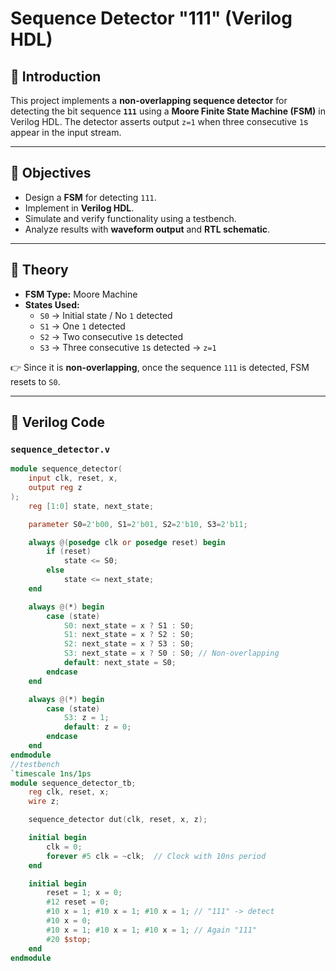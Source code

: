# Sequence Detector "111" (Verilog HDL)

## 📌 Introduction  
This project implements a **non-overlapping sequence detector** for detecting the bit sequence **`111`** using a **Moore Finite State Machine (FSM)** in Verilog HDL. The detector asserts output `z=1` when three consecutive `1`s appear in the input stream.

---

## 🎯 Objectives  
- Design a **FSM** for detecting `111`.  
- Implement in **Verilog HDL**.  
- Simulate and verify functionality using a testbench.  
- Analyze results with **waveform output** and **RTL schematic**.  

---

## 📖 Theory  
- **FSM Type:** Moore Machine  
- **States Used:**  
  - `S0` → Initial state / No `1` detected  
  - `S1` → One `1` detected  
  - `S2` → Two consecutive `1`s detected  
  - `S3` → Three consecutive `1`s detected → `z=1`  

👉 Since it is **non-overlapping**, once the sequence `111` is detected, FSM resets to `S0`.

---

## 📝 Verilog Code  

### `sequence_detector.v`
```verilog
module sequence_detector(
    input clk, reset, x,
    output reg z
);
    reg [1:0] state, next_state;

    parameter S0=2'b00, S1=2'b01, S2=2'b10, S3=2'b11;

    always @(posedge clk or posedge reset) begin
        if (reset)
            state <= S0;
        else
            state <= next_state;
    end

    always @(*) begin
        case (state)
            S0: next_state = x ? S1 : S0;
            S1: next_state = x ? S2 : S0;
            S2: next_state = x ? S3 : S0;
            S3: next_state = x ? S0 : S0; // Non-overlapping
            default: next_state = S0;
        endcase
    end

    always @(*) begin
        case (state)
            S3: z = 1;
            default: z = 0;
        endcase
    end
endmodule
//testbench
`timescale 1ns/1ps
module sequence_detector_tb;
    reg clk, reset, x;
    wire z;

    sequence_detector dut(clk, reset, x, z);

    initial begin
        clk = 0;
        forever #5 clk = ~clk;  // Clock with 10ns period
    end

    initial begin
        reset = 1; x = 0;
        #12 reset = 0;
        #10 x = 1; #10 x = 1; #10 x = 1; // "111" -> detect
        #10 x = 0;
        #10 x = 1; #10 x = 1; #10 x = 1; // Again "111"
        #20 $stop;
    end
endmodule

